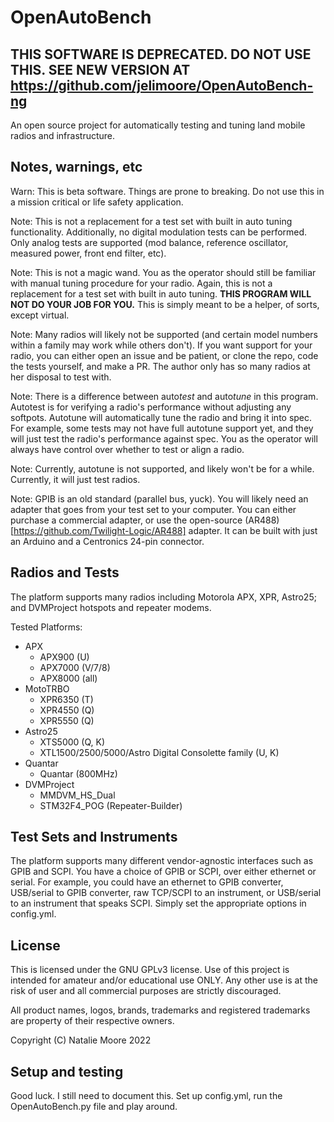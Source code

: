 # OpenAutoBench

## THIS SOFTWARE IS DEPRECATED. DO NOT USE THIS. SEE NEW VERSION AT https://github.com/jelimoore/OpenAutoBench-ng

An open source project for automatically testing and tuning land mobile radios and infrastructure.

## Notes, warnings, etc

Warn: This is beta software. Things are prone to breaking. Do not use this in a mission critical or life safety application.

Note: This is not a replacement for a test set with built in auto tuning functionality. Additionally, no digital modulation tests can be performed. Only analog tests are supported (mod balance, reference oscillator, measured power, front end filter, etc).

Note: This is not a magic wand. You as the operator should still be familiar with manual tuning procedure for your radio. Again, this is not a replacement for a test set with built in auto tuning. **THIS PROGRAM WILL NOT DO YOUR JOB FOR YOU.** This is simply meant to be a helper, of sorts, except virtual.

Note: Many radios will likely not be supported (and certain model numbers within a family may work while others don't). If you want support for your radio, you can either open an issue and be patient, or clone the repo, code the tests yourself, and make a PR. The author only has so many radios at her disposal to test with.

Note: There is a difference between auto*test* and auto*tune* in this program. Autotest is for verifying a radio's performance without adjusting any softpots. Autotune will automatically tune the radio and bring it into spec. For example, some tests may not have full autotune support yet, and they will just test the radio's performance against spec. You as the operator will always have control over whether to test or align a radio.

Note: Currently, autotune is not supported, and likely won't be for a while. Currently, it will just test radios.

Note: GPIB is an old standard (parallel bus, yuck). You will likely need an adapter that goes from your test set to your computer. You can either purchase a commercial adapter, or use the open-source (AR488)[https://github.com/Twilight-Logic/AR488] adapter. It can be built with just an Arduino and a Centronics 24-pin connector.

## Radios and Tests

The platform supports many radios including Motorola APX, XPR, Astro25; and DVMProject hotspots and repeater modems.

Tested Platforms:
- APX
  - APX900 (U)
  - APX7000 (V/7/8)
  - APX8000 (all)
- MotoTRBO
  - XPR6350 (T)
  - XPR4550 (Q)
  - XPR5550 (Q)
- Astro25
  - XTS5000 (Q, K)
  - XTL1500/2500/5000/Astro Digital Consolette family (U, K)
- Quantar
  - Quantar (800MHz)
- DVMProject
  - MMDVM_HS_Dual
  - STM32F4_POG (Repeater-Builder)

## Test Sets and Instruments

The platform supports many different vendor-agnostic interfaces such as GPIB and SCPI. You have a choice of GPIB or SCPI, over either ethernet or serial. For example, you could have an ethernet to GPIB converter, USB/serial to GPIB converter, raw TCP/SCPI to an instrument, or USB/serial to an instrument that speaks SCPI. Simply set the appropriate options in config.yml.

## License

This is licensed under the GNU GPLv3 license. Use of this project is intended for amateur and/or educational use ONLY. Any other use is at the risk of user and all commercial purposes are strictly discouraged.

All product names, logos, brands, trademarks and registered trademarks are property of their respective owners.

Copyright (C) Natalie Moore 2022

## Setup and testing

Good luck. I still need to document this. Set up config.yml, run the OpenAutoBench.py file and play around.
